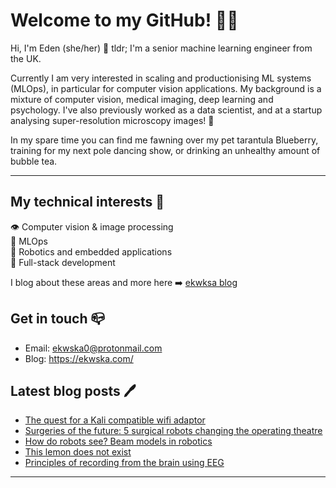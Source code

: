 # Welcome to my GitHub! 🌙✨

Hi, I'm Eden (she/her) 🦇 tldr; I'm a senior machine learning engineer from the UK.

Currently I am very interested in scaling and productionising ML systems (MLOps), in particular for computer vision applications. My background is a mixture of computer vision, medical imaging, deep learning and psychology. I've also previously worked as a data scientist, and at a startup analysing super-resolution microscopy images! 🔬

In my spare time you can find me fawning over my pet tarantula Blueberry, training for my next pole dancing show, or drinking an unhealthy amount of bubble tea.

---

## My technical interests 🤍
👁️ Computer vision & image processing<br>
🤖 MLOps<br>
🏥 Robotics and embedded applications<br>
💌 Full-stack development<br>

I blog about these areas and more here ➡️ [ekwksa blog](https://ekwska.com/)

## Get in touch 📪
- Email: ekwska0@protonmail.com
- Blog: https://ekwska.com/

## Latest blog posts 🖊️

* [The quest for a Kali compatible wifi adaptor](https://ekwska.com/posts/kali-wifi-quest/)
* [Surgeries of the future: 5 surgical robots changing the operating theatre](https://ekwska.com/posts/surgeries-of-the-future/)
* [How do robots see? Beam models in robotics](https://ekwska.com/posts/beam-models-robotics/)
* [This lemon does not exist](https://ekwska.com/posts/this-lemon-does-not-exist/)
* [Principles of recording from the brain using EEG](https://ekwska.com/posts/eeg-principles/)

---

<!--
**ekwska/ekwska** is a ✨ _special_ ✨ repository because its `README.md` (this file) appears on your GitHub profile.
-->
